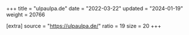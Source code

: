 +++
title = "ulpaulpa.de"
date = "2022-03-22"
updated = "2024-01-19"
weight = 20766

[extra]
source = "https://ulpaulpa.de/"
ratio = 19
size = 20
+++
